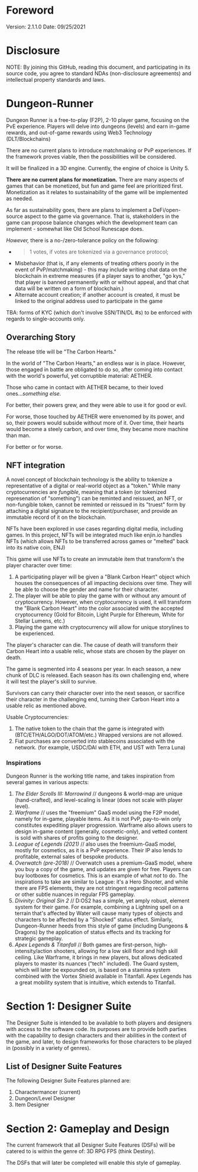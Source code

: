 # Foreword
Version: 2.1.1.0
Date: 09/25/2021

# Disclosure
NOTE: By joining this GitHub, reading this document, and participating in its source code, you agree to standard NDAs (non-disclosure agreements) and intellectual property standards and laws.

# Dungeon-Runner
Dungeon Runner is a free-to-play (F2P), 2-10 player game, focusing on the PvE experience. Players will delve into dungeons (levels) and earn in-game rewards, and out-of-game rewards using Web3 Technology (DLT/Blockchains)

There are no current plans to introduce matchmaking or PvP experiences. If the framework proves viable, then the possibilities will be considered.

It will be finalized in a 3D engine. Currently, the engine of choice is Unity 5.

**There are no current plans for monetization.** There are many aspects of games that can be monetized, but fun and game feel are prioritized first. Monetization as it relates to sustainability of the game will be implemented as needed.

As far as sustainability goes, there are plans to implement a DeFi/open-source aspect to the game via governance. That is, stakeholders in the game can propose balance changes which the development team can implement - somewhat like Old School Runescape does.

*However,* there is a no-/zero-tolerance policy on the following:
- >1 votes, if votes are tokenized via a governance protocol;
- Misbehavior (that is, if any elements of treating others poorly in the event of PvP/matchmaking) - this may include writing chat data on the blockchain in extreme measures (if a player says to another, "go kys," that player is banned permanently with or without appeal, and that chat data will be written on a form of blockchain.)
- Alternate account creation; if another account is created, it must be linked to the original address used to participate in the game

TBA: forms of KYC (which don't involve SSN/TIN/DL #s) to be enforced with regards to single-accounts only.

## Overarching Story
The release title will be "The Carbon Hearts."

In the world of "The Carbon Hearts," an endless war is in place. However, those engaged in battle are obligated to do so, after coming into contact with the world's powerful, yet corruptible material: AETHER.

Those who came in contact with AETHER became, to their loved ones..._something else._

For better, their powers grew, and they were able to use it for good or evil.

For worse, those touched by AETHER were envenomed by its power, and so, their powers would subside without more of it. Over time, their hearts would become a steely carbon, and over time, they became more machine than man.

For better or for worse.

## NFT integration
A novel concept of blockchain technology is the ability to tokenize a representative of a digital or real-world object as a "token." While many cryptocurrencies are _fungible_, meaning that a token (or tokenized represenation of "something") can be reminted and reissued, an NFT, or non-fungible token, cannot be reminted or reissued in its "truest" form by attaching a digital signature to the recipient/purchaser, and provide an immutable record of it on the blockchain.

NFTs have been explored in use cases regarding digital media, including games. In this project, NFTs will be integrated much like enjin.io handles NFTs (which allows NFTs to be transferred across games or "melted" back into its native coin, ENJ)

This game will use NFTs to create an immutable item that transform's the player character over time:
1. A participating player will be given a "Blank Carbon Heart" object which houses the consequences of all impacting decisions over time. They will be able to choose the gender and name for their character.
2. The player will be able to play the game with or without any amount of cryptocurrency. However, when cryptocurrency is used, it will transform the "Blank Carbon Heart" into the color associated with the accepted cryptocurrency (Gold for Bitcoin, Light Purple for Ethereum, White for Stellar Lumens, etc.)
3. Playing the game with cryptocurrency will allow for unique storylines to be experienced.

The player's character can die. The cause of death will transform their Carbon Heart into a usable relic, whose stats are chosen by the player on death.

The game is segmented into 4 seasons per year. In each season, a new chunk of DLC is released. Each season has its own challenging end, where it will test the player's skill to survive.

Survivors can carry their character over into the next season, or sacrifice their character in the challenging end, turning their Carbon Heart into a usable relic as mentioned above.

Usable Cryptocurrencies:
1. The native token to the chain that the game is integrated with (BTC/ETH/ALGO/DOT/ATOM/etc.) Wrapped versions are not allowed.
2. Fiat purchases are converted into stablecoins associated with the network. (for example, USDC/DAI with ETH, and UST with Terra Luna)

### Inspirations
Dungeon Runner is the working title name, and takes inspiration from several games in various aspects:

1. _The Elder Scrolls III: Morrowind_ // dungeons & world-map are unique (hand-crafted), and level-scaling is linear (does not scale with player level).
2. _Warframe_ // uses the "freemium" GaaS model using the F2P model, namely for in-game, playable items. As it is not PvP, pay-to-win only constitutes expediting player progression. Warframe also allows users to design in-game content (generally, cosmetic-only), and vetted content is sold with shares of profits going to the designer.
3. _League of Legends (2021)_ // also uses the freemium-GaaS model, mostly for cosmetics, as it is a PvP experience. Their IP also lends to profitable, external sales of bespoke products.
4. _Overwatch (pre-2018)_ // Overwatch uses a premium-GaaS model, where you buy a copy of the game, and updates are given for free. Players can buy lootboxes for cosmetics. This is an example of what _not_ to do. The inspirations to take are similar to League: it's a Hero Shooter, and while there are FPS elements, they are not stringent regarding recoil patterns or other subtle nuances in regular FPS gameplay.
5. _Divinity: Original Sin 2_ // D:OS2 has a simple, yet amply robust, element system for their game. For example, combining a Lightning spell on a terrain that's affected by Water will cause many types of objects and characters to be affected by a "Shocked" status effect. Similarly, Dungeon-Runner heeds from this style of game (including Dungeons & Dragons) by the application of status effects and its tracking for strategic gameplay.
6. _Apex Legends & Titanfall_ // Both games are first-person, high-intensity/action shooters, allowing for a low skill floor and high skill ceiling. Like Warframe, it brings in new players, but allows dedicated players to master its nuances ("tech" included). The Guard system, which will later be expounded on, is based on a stamina system combined with the Vortex Shield available in Titanfall. Apex Legends has a great mobility system that is intuitive, which extends to Titanfall.

# Section 1: Designer Suite
The Designer Suite is intended to be available to both players and designers with access to the software code. Its purposes are to provide both parties with the capability to design characters and their abilities in the context of the game, and later, to design frameworks for those characters to be played in (possibly in a variety of genres).

## List of Designer Suite Features

The following Designer Suite Features planned are:
1. Charactermancer (current)
2. Dungeon/Level Designer
3. Item Designer

# Section 2: Gameplay and Design
The current framework that all Designer Suite Features (DSFs) will be catered to is within the genre of: 3D RPG FPS (think Destiny).

The DSFs that will later be completed will enable this style of gameplay.
